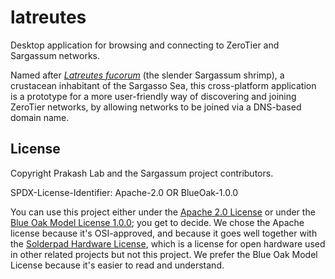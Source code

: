 # latreutes

Desktop application for browsing and connecting to ZeroTier and Sargassum networks.

Named after [_Latreutes fucorum_](https://www.itis.gov/servlet/SingleRpt/SingleRpt?search_topic=TSN&search_value=96870#null) (the slender Sargassum shrimp), a crustacean inhabitant of the Sargasso Sea, this cross-platform application is a prototype for a more user-friendly way of discovering and joining ZeroTier networks, by allowing networks to be joined via a DNS-based domain name.

## License

Copyright Prakash Lab and the Sargassum project contributors.

SPDX-License-Identifier: Apache-2.0 OR BlueOak-1.0.0

You can use this project either under the [Apache 2.0 License](https://www.apache.org/licenses/LICENSE-2.0) or under the [Blue Oak Model License 1.0.0](https://blueoakcouncil.org/license/1.0.0); you get to decide. We chose the Apache license because it's OSI-approved, and because it goes well together with the [Solderpad Hardware License](http://solderpad.org/licenses/SHL-2.1/), which is a license for open hardware used in other related projects but not this project. We prefer the Blue Oak Model License because it's easier to read and understand.
